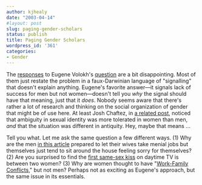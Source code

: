 ```yaml
---
author: kjhealy
date: "2003-04-14"
#layout: post
slug: paging-gender-scholars
status: publish
title: Paging Gender Scholars
wordpress_id: '361'
categories:
- Gender
---
```


The [responses](http://volokh.blogspot.com/2003_04_13_volokh_archive.html#200147168) to Eugene Volokh's [question](http://volokh.blogspot.com/2003_04_06_volokh_archive.html#200130813) are a bit disappointing. Most of them just restate the problem in a faux-Darwinian language of "signalling" that doesn't explain anything. Eugene's favorite answer—it signals lack of success for men but not women—doesn't tell you *why* the signal should have that meaning, just that it *does*. Nobody seems aware that there's rather a lot of research and thinking on the social organization of gender that might be of use here. At least Josh Chaftez, in [a related post](http://oxblog.blogspot.com/2003_04_06_oxblog_archive.html#92439681), noticed that ambiguity in sexual identity was more tolerated in women than men, *and* that the situation was different in antiquity. Hey, maybe that means …

Tell you what. Let me ask the same question a few different ways. (1) Why are the men [in this article](http://www.nytimes.com/2003/04/13/magazine/13UNEMPLOYED.html) prepared to let their wives take menial jobs but themselves just tend to sit around the house feeling sorry for themselves? (2) Are you surprised to find the [first same-sex kiss](http://story.news.yahoo.com/news?tmpl=story&u=/nm/20030414/en_nm/leisure_kiss_dc_1) on daytime TV is between two women? (3) Why are women thought to have "[Work-Family Conflicts](http://www.amazon.com/exec/obidos/ASIN/%3CMTAmazonASIN%3E/%3CMTAmazonAssociateID%3E/ref=nosim/)," but not men? Perhaps not as exciting as Eugene's approach, but the same issue in its essentials.
